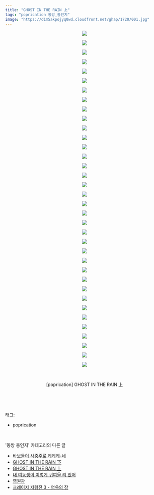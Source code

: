 ```yaml
---
title: "GHOST IN THE RAIN 上"
tags: "poprication 동방_동인지"
image: "https://d1m5akpojyq0wd.cloudfront.net/ghap/1720/001.jpg"
---
```

<div class="article">
<p style="text-align: center; clear: none; float: none;"><img src="{{ site.imgserver6 }}/ghap/1720/001.jpg"/></p>
<p style="text-align: center; clear: none; float: none;"><img src="{{ site.imgserver6 }}/ghap/1720/002.jpg"/></p>
<p style="text-align: center; clear: none; float: none;"><img src="{{ site.imgserver6 }}/ghap/1720/003.jpg"/></p>
<p style="text-align: center; clear: none; float: none;"><img src="{{ site.imgserver6 }}/ghap/1720/004.jpg"/></p>
<p style="text-align: center; clear: none; float: none;"><img src="{{ site.imgserver6 }}/ghap/1720/005.jpg"/></p>
<p style="text-align: center; clear: none; float: none;"><img src="{{ site.imgserver6 }}/ghap/1720/006.jpg"/></p>
<p style="text-align: center; clear: none; float: none;"><img src="{{ site.imgserver6 }}/ghap/1720/007.jpg"/></p>
<p style="text-align: center; clear: none; float: none;"><img src="{{ site.imgserver6 }}/ghap/1720/008.jpg"/></p>
<p style="text-align: center; clear: none; float: none;"><img src="{{ site.imgserver6 }}/ghap/1720/009.jpg"/></p>
<p style="text-align: center; clear: none; float: none;"><img src="{{ site.imgserver6 }}/ghap/1720/010.jpg"/></p>
<p style="text-align: center; clear: none; float: none;"><img src="{{ site.imgserver6 }}/ghap/1720/011.jpg"/></p>
<p style="text-align: center; clear: none; float: none;"><img src="{{ site.imgserver6 }}/ghap/1720/012.jpg"/></p>
<p style="text-align: center; clear: none; float: none;"><img src="{{ site.imgserver6 }}/ghap/1720/013.jpg"/></p>
<p style="text-align: center; clear: none; float: none;"><img src="{{ site.imgserver6 }}/ghap/1720/014.jpg"/></p>
<p style="text-align: center; clear: none; float: none;"><img src="{{ site.imgserver6 }}/ghap/1720/015.jpg"/></p>
<p style="text-align: center; clear: none; float: none;"><img src="{{ site.imgserver6 }}/ghap/1720/016.jpg"/></p>
<p style="text-align: center; clear: none; float: none;"><img src="{{ site.imgserver6 }}/ghap/1720/017.jpg"/></p>
<p style="text-align: center; clear: none; float: none;"><img src="{{ site.imgserver6 }}/ghap/1720/018.jpg"/></p>
<p style="text-align: center; clear: none; float: none;"><img src="{{ site.imgserver6 }}/ghap/1720/019.jpg"/></p>
<p style="text-align: center; clear: none; float: none;"><img src="{{ site.imgserver6 }}/ghap/1720/020.jpg"/></p>
<p style="text-align: center; clear: none; float: none;"><img src="{{ site.imgserver6 }}/ghap/1720/021.jpg"/></p>
<p style="text-align: center; clear: none; float: none;"><img src="{{ site.imgserver6 }}/ghap/1720/022.jpg"/></p>
<p style="text-align: center; clear: none; float: none;"><img src="{{ site.imgserver6 }}/ghap/1720/023.jpg"/></p>
<p style="text-align: center; clear: none; float: none;"><img src="{{ site.imgserver6 }}/ghap/1720/024.jpg"/></p>
<p style="text-align: center; clear: none; float: none;"><img src="{{ site.imgserver6 }}/ghap/1720/025.jpg"/></p>
<p style="text-align: center; clear: none; float: none;"><img src="{{ site.imgserver6 }}/ghap/1720/026.jpg"/></p>
<p style="text-align: center; clear: none; float: none;"><img src="{{ site.imgserver6 }}/ghap/1720/027.jpg"/></p>
<p style="text-align: center; clear: none; float: none;"><img src="{{ site.imgserver6 }}/ghap/1720/028.jpg"/></p>
<p style="text-align: center; clear: none; float: none;"><img src="{{ site.imgserver6 }}/ghap/1720/029.jpg"/></p>
<p style="text-align: center; clear: none; float: none;"><img src="{{ site.imgserver6 }}/ghap/1720/030.jpg"/></p>
<p style="text-align: center; clear: none; float: none;"><img src="{{ site.imgserver6 }}/ghap/1720/031.jpg"/></p>
<p style="text-align: center; clear: none; float: none;"><img src="{{ site.imgserver6 }}/ghap/1720/032.jpg"/></p>
<p style="text-align: center; clear: none; float: none;"><img src="{{ site.imgserver6 }}/ghap/1720/033.jpg"/></p>
<p style="text-align: center; clear: none; float: none;"><img src="{{ site.imgserver6 }}/ghap/1720/034.jpg"/></p>
<p style="text-align: center; clear: none; float: none;"><img src="{{ site.imgserver6 }}/ghap/1720/035.jpg"/></p>
<p style="text-align: center; clear: none; float: none;"><img src="{{ site.imgserver6 }}/ghap/1720/036.jpg"/></p>
<p style="text-align: center; clear: none; float: none;"><br/></p>
<p style="text-align: center; clear: none; float: none;">[poprication] GHOST IN THE RAIN 上</p>
<p><br/></p>
</div><br/>
<div class="tagTrail">
<p>태그: </p>
<ul>
<li>poprication</li>
</ul>
</div><br/>
<div class="another">
<p>'동방 동인지' 카테고리의 다른 글</p>
<ul>
<li><a href="/ghap_1722">바보들이 사중주로 케케케-네</a></li>
<li><a href="/ghap_1721">GHOST IN THE RAIN 下</a></li>
<li><a href="/ghap_1720">GHOST IN THE RAIN 上</a></li>
<li><a href="/ghap_1719">내 여동생이 이렇게 귀여울 리 있어</a></li>
<li><a href="/ghap_1718">영원광</a></li>
<li><a href="/ghap_1717">크레이지 지령전 3 - 염옥의 장</a></li>
</ul>
</div><br/>
<div class="cb_module cb_fluid">
<div class="cb_wrt cb_profile">
</div><!-- commentList close -->
</div><br/>
